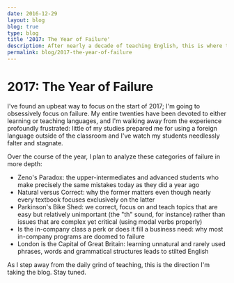 ```yaml
---
date: 2016-12-29
layout: blog
blog: true
type: blog
title '2017: The Year of Failure'
description: After nearly a decade of teaching English, this is where the system has failed students
permalink: blog/2017-the-year-of-failure
---
```


# 2017: The Year of Failure 

I've found an upbeat way to focus on the start of 2017; I'm going to obsessively focus on failure. My entire twenties have been devoted to either learning or teaching languages, and I'm walking away from the experience profoundly frustrated: little of my studies prepared me for using a foreign language outside of the classroom and I've watch my students needlessly falter and stagnate. 

Over the course of the year, I plan to analyze these categories of failure in more depth: 

- Zeno's Paradox: the upper-intermediates and advanced students who make precisely the same mistakes today as they did a year ago
- Natural versus Correct: why the former matters even though nearly every textbook focuses exclusively on the latter 
- Parkinson's Bike Shed: we correct, focus on and teach topics that are easy but relatively unimportant (the "th" sound, for instance) rather than issues that are complex yet critical (using modal verbs properly) 
- Is the in-company class a perk or does it fill a business need: why most in-company programs are doomed to failure 
- London is the Capital of Great Britain: learning unnatural and rarely used phrases, words and grammatical structures leads to stilted English

As I step away from the daily grind of teaching, this is the direction I'm taking the blog. Stay tuned. 
